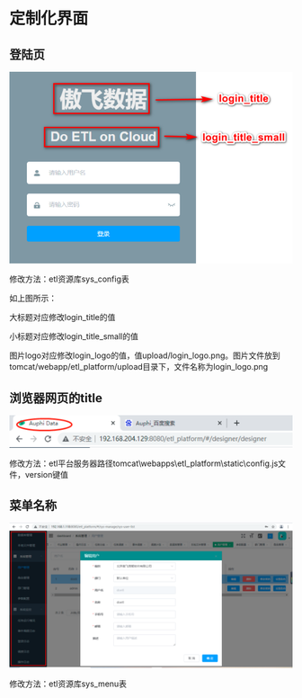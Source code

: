 # 定制化界面

## 登陆页

![](<../../.gitbook/assets/image (6).png>)

修改方法：etl资源库sys\_config表

如上图所示：

大标题对应修改login\_title的值

小标题对应修改login\_title\_small的值

图片logo对应修改login\_logo的值，值upload/login\_logo.png。图片文件放到tomcat/webapp/etl\_platform/upload目录下，文件名称为login\_logo.png

## 浏览器网页的title

![](<../../.gitbook/assets/image (85).png>)

修改方法：etl平台服务器路径tomcat\webapps\etl\_platform\static\config.js文件，version键值

## 菜单名称

![](<../../.gitbook/assets/image (83).png>)

修改方法：etl资源库sys\_menu表
